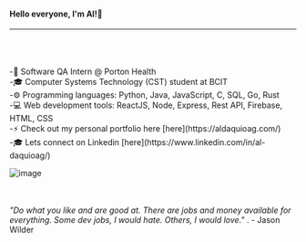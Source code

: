 #### Hello everyone, I'm Al!👋  
  
 --------------- 
 <br />  
 <br />  
 <br />  
-🌱 Software QA Intern @ Porton Health   <br /> 
-🎓 Computer Systems Technology (CST) student at BCIT   <br /> 
-⚙️ Programming languages: Python, Java, JavaScript, C, SQL, Go, Rust   <br /> 
-💻 Web development tools: ReactJS, Node, Express, Rest API, Firebase, HTML, CSS   <br /> 
-⚡ Check out my personal portfolio here [here](https://aldaquioag.com/)   <br /> 
-🎓 Lets connect on Linkedin [here](https://www.linkedin.com/in/al-daquioag/)  <br /> 

<!--
**daquioag/daquioag** is a ✨ _special_ ✨ repository because its `README.md` (this file) appears on your GitHub profile.

Here are some ideas to get you started:

- 🔭 I’m currently working on ...
- 🌱 I’m currently learning ...
- 👯 I’m looking to collaborate on ...
- 🤔 I’m looking for help with ...
- 💬 Ask me about ...
- 📫 How to reach me: ...
- 😄 Pronouns: ...
- ⚡ Fun fact: ...
🌱 Software QA Intern @ Porton Health
🎓 Computer Systems Technology (CST) student at BCIT
⚙️ Programming languages: Python, Java, JavaScript, C, SQL, Go, Rust
💻 Web development tools: ReactJS, Node, Express, Rest API, Firebase, HTML, CSS
-->
![image](https://user-images.githubusercontent.com/70176847/159584063-0bf326b3-aca8-4703-bafd-90e719fd99d5.png)

<br />
<br />
<em>"Do what you like and are good at. There are jobs and money available for everything. Some dev jobs, I would hate. Others, I would love." 
</em>.  
- Jason Wilder
